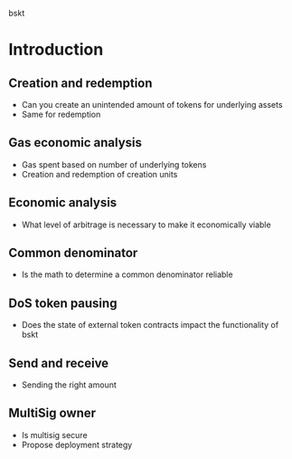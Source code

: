 bskt

# Introduction


## Creation and redemption
* Can you create an unintended amount of tokens for underlying assets
* Same for redemption

## Gas economic analysis
* Gas spent based on number of underlying tokens
* Creation and redemption of creation units

## Economic analysis
* What level of arbitrage is necessary to make it economically viable

## Common denominator
* Is the math to determine a common denominator reliable

## DoS token pausing
* Does the state of external token contracts impact the functionality of bskt

## Send and receive
* Sending the right amount

## MultiSig owner
* Is multisig secure
* Propose deployment strategy
